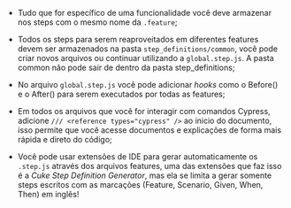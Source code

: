 
* Tudo que for específico de uma funcionalidade você deve armazenar nos steps com o mesmo nome da `.feature`;

* Todos os steps para serem reaproveitados em diferentes features devem ser armazenados na pasta `step_definitions/common`, você pode criar novos arquivos ou continuar utilizando a `global.step.js`. A pasta common não pode sair de dentro da pasta step_definitions;

* No arquivo `global.step.js` você pode adicionar _hooks_ como o Before() e o After() para serem executados por todas as features;

* Em todos os arquivos que você for interagir com comandos Cypress, adicione `/// <reference types="cypress" />` ao inicio do documento, isso permite que você acesse documentos e explicações de forma mais rápida e direto do código;

* Você pode usar extensões de IDE para gerar automaticamente os `.step.js` através dos arquivos features, uma das extensões que faz isso é a _Cuke Step Definition Generator_, mas ela se limita a gerar somente steps escritos com as marcações (Feature, Scenario, Given, When, Then) em inglês!